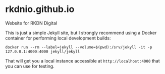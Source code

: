 # rkdnio.github.io
Website for RKDN Digital

This is just a simple Jekyll site, but I strongly recommend using a Docker container for performing local development builds:

    docker run --rm --label=jekyll --volume=$(pwd):/srv/jekyll -it -p 127.0.0.1:4000:4000 jekyll/jekyll

That will get you a local instance accessible at `http://localhost:4000` that you can use for testing.
